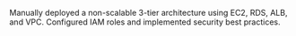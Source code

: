 Manually deployed a non-scalable 3-tier architecture using EC2, RDS, ALB, and VPC. Configured IAM roles and implemented security best practices.
